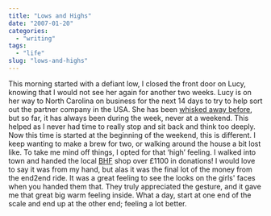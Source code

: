 ```yaml
---
title: "Lows and Highs"
date: "2007-01-20"
categories:
  - "writing"
tags:
  - "life"
slug: "lows-and-highs"
---
```


This morning started with a defiant low, I closed the front door on Lucy, knowing that I would not see her again for another two weeks. Lucy is on her way to North Carolina on business for the next 14 days to try to help sort out the partner company in the USA. She has been [whisked away before](https://adamchamberlin.info/2006/12/bachelor-days), but so far, it has always been during the week, never at a weekend. This helped as I never had time to really stop and sit back and think too deeply. Now this time is started at the beginning of the weekend, this is different. I keep wanting to make a brew for two, or walking around the house a bit lost like. To take me mind off things, I opted for that ‘high’ feeling. I walked into town and handed the local [BHF](https://www.bhf.org.uk/) shop over £1100 in donations! I would love to say it was from my hand, but alas it was the final lot of the money from the end2end ride. It was a great feeling to see the looks on the girls' faces when you handed them that. They truly appreciated the gesture, and it gave me that great big warm feeling inside. What a day, start at one end of the scale and end up at the other end; feeling a lot better.
